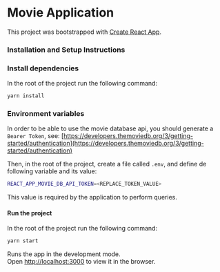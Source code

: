 # Movie Application

This project was bootstrapped with [Create React App](https://github.com/facebook/create-react-app).

### Installation and Setup Instructions

### Install dependencies

In the root of the project run the following command:

```sh
yarn install
```

### Environment variables

In order to be able to use the movie database api, you should generate a `Bearer Token`, see: [https://developers.themoviedb.org/3/getting-started/authentication](https://developers.themoviedb.org/3/getting-started/authentication)

Then, in the root of the project, create a file called `.env`, and define de following variable and its value:

```sh
REACT_APP_MOVIE_DB_API_TOKEN=<REPLACE_TOKEN_VALUE>
```

This value is required by the application to perform queries.

#### Run the project

In the root of the project run the following command:

```sh
yarn start
```

Runs the app in the development mode.<br />
Open [http://localhost:3000](http://localhost:3000) to view it in the browser.
